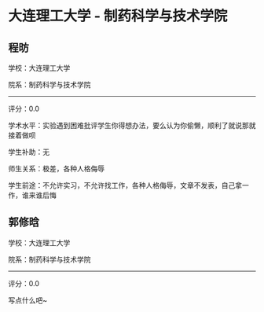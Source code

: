 # 大连理工大学 - 制药科学与技术学院

## 程昉

学校：大连理工大学

院系：制药科学与技术学院

* * *

评分：0.0

学术水平：实验遇到困难批评学生你得想办法，要么认为你偷懒，顺利了就说那就接着做呗

学生补助：无

师生关系：极差，各种人格侮辱

学生前途：不允许实习，不允许找工作，各种人格侮辱，文章不发表，自己拿一作，谁来谁后悔

## 郭修晗

学校：大连理工大学

院系：制药科学与技术学院

* * *

评分：0.0

写点什么吧~